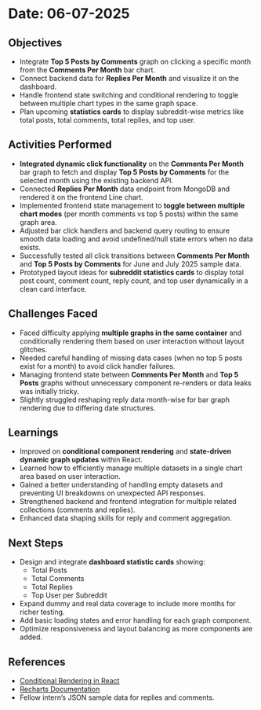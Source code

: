 # Date: 06-07-2025

## Objectives
- Integrate **Top 5 Posts by Comments** graph on clicking a specific month from the **Comments Per Month** bar chart.
- Connect backend data for **Replies Per Month** and visualize it on the dashboard.
- Handle frontend state switching and conditional rendering to toggle between multiple chart types in the same graph space.
- Plan upcoming **statistics cards** to display subreddit-wise metrics like total posts, total comments, total replies, and top user.

## Activities Performed
- **Integrated dynamic click functionality** on the **Comments Per Month** bar graph to fetch and display **Top 5 Posts by Comments** for the selected month using the existing backend API.
- Connected **Replies Per Month** data endpoint from MongoDB and rendered it on the frontend Line chart.
- Implemented frontend state management to **toggle between multiple chart modes** (per month comments vs top 5 posts) within the same graph area.
- Adjusted bar click handlers and backend query routing to ensure smooth data loading and avoid undefined/null state errors when no data exists.
- Successfully tested all click transitions between **Comments Per Month** and **Top 5 Posts by Comments** for June and July 2025 sample data.
- Prototyped layout ideas for **subreddit statistics cards** to display total post count, comment count, reply count, and top user dynamically in a clean card interface.

## Challenges Faced
- Faced difficulty applying **multiple graphs in the same container** and conditionally rendering them based on user interaction without layout glitches.
- Needed careful handling of missing data cases (when no top 5 posts exist for a month) to avoid click handler failures.
- Managing frontend state between **Comments Per Month** and **Top 5 Posts** graphs without unnecessary component re-renders or data leaks was initially tricky.
- Slightly struggled reshaping reply data month-wise for bar graph rendering due to differing date structures.

## Learnings
- Improved on **conditional component rendering** and **state-driven dynamic graph updates** within React.
- Learned how to efficiently manage multiple datasets in a single chart area based on user interaction.
- Gained a better understanding of handling empty datasets and preventing UI breakdowns on unexpected API responses.
- Strengthened backend and frontend integration for multiple related collections (comments and replies).
- Enhanced data shaping skills for reply and comment aggregation.

## Next Steps
- Design and integrate **dashboard statistic cards** showing:
  - Total Posts
  - Total Comments
  - Total Replies
  - Top User per Subreddit
- Expand dummy and real data coverage to include more months for richer testing.
- Add basic loading states and error handling for each graph component.
- Optimize responsiveness and layout balancing as more components are added.

## References
- [Conditional Rendering in React](https://react.dev/learn/conditional-rendering)
- [Recharts Documentation](https://recharts.org/en-US/)
- Fellow intern’s JSON sample data for replies and comments.
